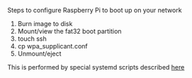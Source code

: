 Steps to configure Raspberry Pi to boot up on your network

1. Burn image to disk
2. Mount/view the fat32 boot partition
3. touch ssh
4. cp wpa_supplicant.conf
5. Unmount/eject

This is performed by special systemd scripts described [here](https://gijs-de-jong.nl/posts/how-raspberry-pi-enbales-ssh-when-boot-ssh-file-is-present/)

